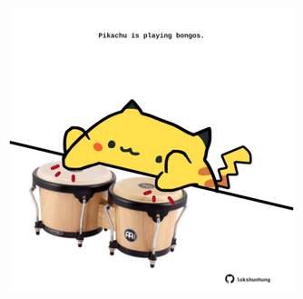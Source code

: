 <!-- built at 28/11/2022, 11:01:00 UTC -->
<p align="center">
  <img width="500" height="500" src="./ReadmeImage.svg">
</p>
